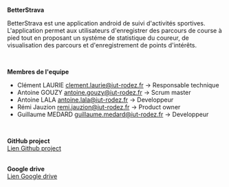 **BetterStrava**

BetterStrava est une application android de suivi d'activités sportives.
L'application permet aux utilisateurs d'enregistrer des parcours de course à pied tout en proposant un systéme de statistique du coureur, de visualisation des parcours et d'enregistrement de points d'intérêts.

<br/>

**Membres de l'equipe**
- Clément LAURIE [clement.laurie@iut-rodez.fr](mailto:clement.laurie@iut-rodez.fr) -> Responsable technique
- Antoine GOUZY [antoine.gouzy@iut-rodez.fr](mailto:antoine.gouzy@iut-rodez.fr) -> Scrum master
- Antoine LALA [antoine.lala@iut-rodez.fr](mailto:antoine.lala@iut-rodez.fr) -> Developpeur
- Rémi Jauzion [remi.jauzion@iut-rodez.fr](mailto:remi.jauzion@iut-rodez.fr) -> Product owner
- Guillaume MEDARD [guillaume.medard@iut-rodez.fr](mailto:guillaume.medard@iut-rodez.fr) -> Developpeur
<br/>

**GitHub project**<br/>
[Lien Github project](https://github.com/orgs/BS-IUTRDZ/projects/1/views/1)

<br/>**Google drive**<br/>
[Lien Google drive](https://drive.google.com/drive/folders/17wiEpSQNsz28pNdiDjbSDgQ_-lid-wuV)
